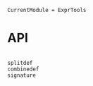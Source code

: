 ```@meta
CurrentModule = ExprTools
```

# API

```@index
```

```@docs
splitdef
combinedef
signature
```
